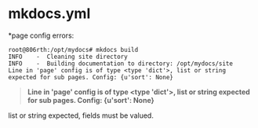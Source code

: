 # mkdocs.yml
*page config errors:

    root@806rth:/opt/mydocs# mkdocs build
    INFO    -  Cleaning site directory 
    INFO    -  Building documentation to directory: /opt/mydocs/site 
    Line in 'page' config is of type <type 'dict'>, list or string expected for sub pages. Config: {u'sort': None}
    
> **Line in 'page' config is of type <type 'dict'>, list or string expected for sub pages. Config: {u'sort': None}**

list or string expected,  fields must be valued.